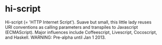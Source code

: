 hi-script
=========

Hi-script (= 'HTTP Internet Script').  Suave but small, this little lady reuses URI conventions as calling parameters and transpiles to Javascript (ECMAScript). Major influences include Coffeescript, Livescript, Cocoscript, and Haskell.  WARNING: Pre-alpha until Jan 1 2013. 